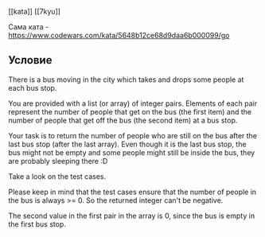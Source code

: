[[kata]]
[[7kyu]]

Сама ката - https://www.codewars.com/kata/5648b12ce68d9daa6b000099/go

## Условие
There is a bus moving in the city which takes and drops some people at each bus stop.

You are provided with a list (or array) of integer pairs. Elements of each pair represent the number of people that get on the bus (the first item) and the number of people that get off the bus (the second item) at a bus stop.

Your task is to return the number of people who are still on the bus after the last bus stop (after the last array). Even though it is the last bus stop, the bus might not be empty and some people might still be inside the bus, they are probably sleeping there :D

Take a look on the test cases.

Please keep in mind that the test cases ensure that the number of people in the bus is always >= 0. So the returned integer can't be negative.

The second value in the first pair in the array is 0, since the bus is empty in the first bus stop.